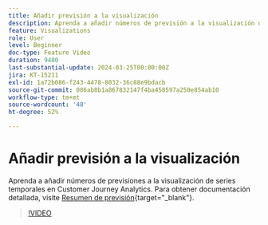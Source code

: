 ```yaml
---
title: Añadir previsión a la visualización
description: Aprenda a añadir números de previsión a la visualización de series temporales en Customer Journey Analytics.
feature: Visualizations
role: User
level: Beginner
doc-type: Feature Video
duration: 9480
last-substantial-update: 2024-03-25T00:00:00Z
jira: KT-15211
exl-id: 1a72b086-f243-4478-8032-36c88e9bdacb
source-git-commit: 086ab8b1a867832147f4ba458597a250e854ab10
workflow-type: tm+mt
source-wordcount: '48'
ht-degree: 52%

---
```


# Añadir previsión a la visualización

Aprenda a añadir números de previsiones a la visualización de series temporales en Customer Journey Analytics. Para obtener documentación detallada, visite [Resumen de previsión](https://experienceleague.adobe.com/es/docs/analytics-platform/using/cja-workspace/forecasting/forecasting#){target="_blank"}.

>[!VIDEO](https://video.tv.adobe.com/v/3428021/?learn=on)
